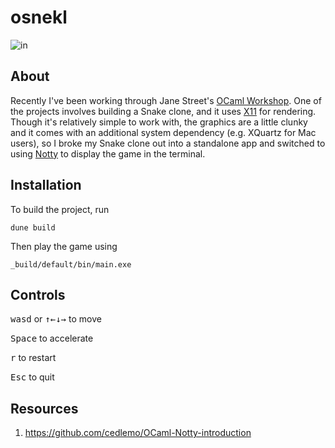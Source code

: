 #  osnekl

![in](https://user-images.githubusercontent.com/32017929/210279792-3aad1784-aa35-4c6f-a666-547e4199b283.gif)

## About

Recently I've been working through Jane Street's [OCaml Workshop](https://github.com/sam4815/learn-ocaml-workshop). One of the projects involves building a Snake clone, and it uses [X11](https://en.wikipedia.org/wiki/X_Window_System) for rendering. Though it's relatively simple to work with, the graphics are a little clunky and it comes with an additional system dependency (e.g. XQuartz for Mac users), so I broke my Snake clone out into a standalone app and switched to using [Notty](https://github.com/pqwy/notty) to display the game in the terminal.

## Installation

To build the project, run
```
dune build
```

Then play the game using
```
_build/default/bin/main.exe
```

## Controls
<kbd>w</kbd><kbd>a</kbd><kbd>s</kbd><kbd>d</kbd> or <kbd>&#8593;</kbd><kbd>&#8592;</kbd><kbd>&#8595;</kbd><kbd>&#8594;</kbd> to move

<kbd>Space</kbd> to accelerate

<kbd>r</kbd> to restart

<kbd>Esc</kbd> to quit

## Resources
1. https://github.com/cedlemo/OCaml-Notty-introduction
